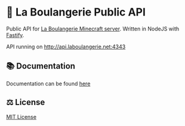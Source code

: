 # 🥖 La Boulangerie Public API

Public API for [La Boulangerie Minecraft server](https://laboulangerie.net/mc/). Written in NodeJS with [Fastify](https://www.fastify.io/).

API running on http://api.laboulangerie.net:4343

## 📚 Documentation

Documentation can be found [here](http://api.laboulangerie.net:4343/docs)

## ⚖ License

[MIT License](LICENSE)
